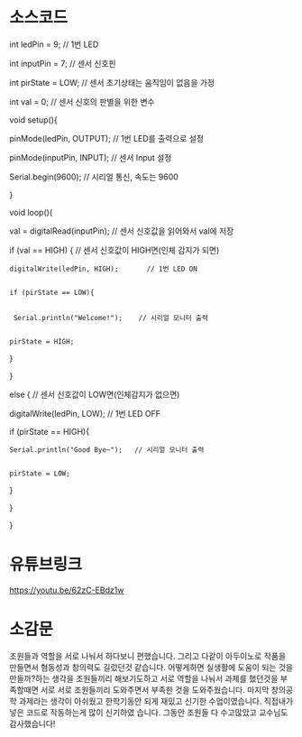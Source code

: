 # 소스코드
int ledPin = 9;      // 1번 LED 


int inputPin = 7;     // 센서 신호핀


int pirState = LOW;   // 센서 초기상태는 움직임이 없음을 가정


int val = 0;          // 센서 신호의 판별을 위한 변수
 

void setup(){
   
   
   pinMode(ledPin, OUTPUT);    // 1번 LED를 출력으로 설정
    
   
   pinMode(inputPin, INPUT);    // 센서 Input 설정
   
  
  
 Serial.begin(9600);         // 시리얼 통신, 속도는 9600


}
 

void loop(){
  
  
  val = digitalRead(inputPin);         // 센서 신호값을 읽어와서 val에 저장
    
  
  if (val == HIGH) {                   // 센서 신호값이 HIGH면(인체 감지가 되면)    
    
    
    digitalWrite(ledPin, HIGH);       // 1번 LED ON
    
    
    if (pirState == LOW){                         
     
     
     Serial.println("Welcome!");    // 시리얼 모니터 출력
    
    
    pirState = HIGH;
   
   
   } 
   
   
 } 
   
   
   else {                             // 센서 신호값이 LOW면(인체감지가 없으면)
   
   
   digitalWrite(ledPin, LOW);       // 1번 LED OFF
   
   
   if (pirState == HIGH){                
    
    
    Serial.println("Good Bye~");   // 시리얼 모니터 출력
    
    
    pirState = LOW;
   
   
   }
  
  
  }


} 
# 유튜브링크
https://youtu.be/62zC-EBdz1w

# 소감문
조원들과 역할을 서로 나눠서 하다보니 편했습니다. 그리고 다같이 아두이노로 작품을 만들면서 혐동성과 창의력도 길렀던것 같습니다. 어떻게하면 실생활에
도움이 되는 것을 만들까?하는 생각을 조원들끼리 해보기도하고 서로 역할을 나눠서 과제를 했던것을 부족할때면 서로 서로 조원들끼리 도와주면서 부족한 것을
도와주웠습니다. 마지막 창의공학 과제라는 생각이 아쉬웠고 한학기동안 되게 재밌고 신기한 수업이였습니다. 직접내가 넣은 코드로 작동하는게 많이 신기하였
습니다. 그동안 조원들 다 수고많았고 교수님도 감사했습니다!
